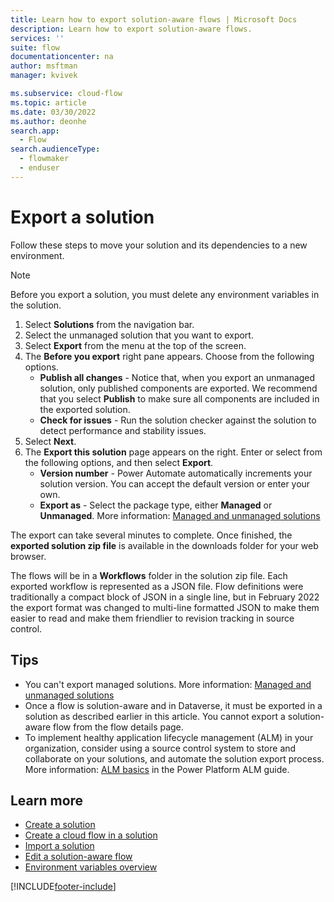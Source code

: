 ```yaml
---
title: Learn how to export solution-aware flows | Microsoft Docs
description: Learn how to export solution-aware flows.
services: ''
suite: flow
documentationcenter: na
author: msftman
manager: kvivek

ms.subservice: cloud-flow
ms.topic: article
ms.date: 03/30/2022
ms.author: deonhe
search.app: 
  - Flow
search.audienceType: 
  - flowmaker
  - enduser
---
```


# Export a solution

Follow these steps to move your solution and its dependencies to a new environment.

>[!NOTE]
>Before you export a solution, you must delete any environment variables in the solution.

1. Select **Solutions** from the navigation bar.
1. Select the unmanaged solution that you want to export.
1. Select **Export** from the menu at the top of the screen. 
1. The **Before you export** right pane appears. Choose from the following options.
    - **Publish all changes** - Notice that, when you export an unmanaged solution, only published components are exported. We recommend that you select **Publish** to make sure all components are included in the exported solution. 
    - **Check for issues** - Run the solution checker against the solution to detect performance and stability issues.
1. Select **Next**. 
1. The **Export this solution** page appears on the right. Enter or select from the following options, and then select **Export**.  
    - **Version number** - Power Automate automatically increments your solution version. You can accept the default version or enter your own. 
    - **Export as** - Select the package type, either **Managed** or **Unmanaged**. More information: [Managed and unmanaged solutions](/power-platform/alm/solution-concepts-alm#managed-and-unmanaged-solutions)

The export can take several minutes to complete. Once finished, the **exported solution zip file** is available in the downloads folder for your web browser.

The flows will be in a **Workflows** folder in the solution zip file. Each exported workflow is represented as a JSON file. Flow definitions were traditionally a compact block of JSON in a single line, but in February 2022 the export format was changed to multi-line formatted JSON to make them easier to read and make them friendlier to revision tracking in source control.

## Tips

-  You can't export managed solutions. More information: [Managed and unmanaged solutions](/power-platform/alm/solution-concepts-alm#managed-and-unmanaged-solutions)
-  Once a flow is solution-aware and in Dataverse, it must be exported in a solution as described earlier in this article. You cannot export a solution-aware flow from the flow details page. 
-  To implement healthy application lifecycle management (ALM) in your organization, consider using a source control system to store and collaborate on your solutions, and automate the solution export process. More information: [ALM basics](/power-platform/alm/basics-alm) in the Power Platform ALM guide.

## Learn more

* [Create a solution](./overview-solution-flows.md)
* [Create a cloud flow in a solution](./create-flow-solution.md)
* [Import a solution](./import-flow-solution.md)
* [Edit a solution-aware flow](./edit-solution-aware-flow.md)
* [Environment variables overview](/powerapps/maker/data-platform/environmentvariables)


[!INCLUDE[footer-include](includes/footer-banner.md)]

